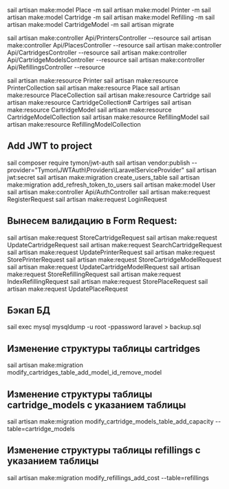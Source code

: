 sail artisan make:model Place -m
sail artisan make:model Printer -m
sail artisan make:model Cartridge -m
sail artisan make:model Refilling -m
sail artisan make:model CartridgeModel -m
sail artisan migrate

sail artisan make:controller Api/PrintersController --resource
sail artisan make:controller Api/PlacesController --resource
sail artisan make:controller Api/CartridgesController --resource
sail artisan make:controller Api/CartridgeModelsController --resource
sail artisan make:controller Api/RefillingsController --resource

sail artisan make:resource Printer
sail artisan make:resource PrinterCollection
sail artisan make:resource Place
sail artisan make:resource PlaceCollection
sail artisan make:resource Cartridge
sail artisan make:resource CartridgeCollection# Cartriges
sail artisan make:resource CartridgeModel
sail artisan make:resource CartridgeModelCollection
sail artisan make:resource RefillingModel
sail artisan make:resource RefillingModelCollection

## Add JWT to project
sail composer require tymon/jwt-auth
sail artisan vendor:publish --provider="Tymon\JWTAuth\Providers\LaravelServiceProvider"
sail artisan jwt:secret
sail artisan make:migration create_users_table
sail artisan make:migration add_refresh_token_to_users
sail artisan make:model User
sail artisan make:controller Api/AuthController
sail artisan make:request RegisterRequest
sail artisan make:request LoginRequest

## Вынесем валидацию в Form Request:
sail artisan make:request StoreCartridgeRequest
sail artisan make:request UpdateCartridgeRequest
sail artisan make:request SearchCartridgeRequest
sail artisan make:request UpdatePrinterRequest
sail artisan make:request StorePrinterRequest
sail artisan make:request StoreCartridgeModelRequest
sail artisan make:request UpdateCartridgeModelRequest
sail artisan make:request StoreRefillingRequest
sail artisan make:request IndexRefillingRequest
sail artisan make:request StorePlaceRequest
sail artisan make:request UpdatePlaceRequest

## Бэкап БД
sail exec mysql mysqldump -u root -ppassword laravel > backup.sql

## Изменение структуры таблицы cartridges
sail artisan make:migration modify_cartridges_table_add_model_id_remove_model
## Изменение структуры таблицы cartridge_models с указанием таблицы
sail artisan make:migration modify_cartridge_models_table_add_capacity --table=cartridge_models
## Изменение структуры таблицы refillings с указанием таблицы
sail artisan make:migration modify_refillings_add_cost --table=refillings
